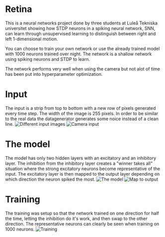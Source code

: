 # Retina
This is a neural networks project done by three students at Luleå Tekniska universitet showing how STDP neurons in a spiking neural network, SNN, can learn through unsupervised learning to distinguish between right and left 1-dimensional motion.

You can choose to train your own network or use the already trained model with 1000 neurons trained over night.
The network is a shallow network using spiking neurons and STDP to learn.

The network performs very well when using the camera but not alot of time has been put into hyperparameter optimization.

# Input
The input is a strip from top to bottom with a new row of pixels generated every time step. The width of the image is 255 pixels. In order to be similar to the real data the datagenerator generates some noice instead of a clean line.
![Different input images](https://i.imgur.com/AZnBM07.png)
![Camera input](https://i.imgur.com/i6L4CXd.png)

# The model
The model has only two hidden layers with an excitatory and an inhibitory layer. The inhibition from the inhibitory layer creates a "winner takes all" situation where the strong excitatory neurons become representative of the input. The excitatory layer is then mapped to the output layer depending on which direction the neuron spiked the most.
![The model](https://i.imgur.com/83vFbpa.png)
![Map to output](https://i.imgur.com/9Vmnlug.png)

# Training
The training was setup so that the network trained on one direction for half the time, letting the inhibition do it's work, and then swap to the other direction. The representative neurons can clearly be seen when training on 1000 neurons.
![Training](https://i.imgur.com/fafNuZi.png)
